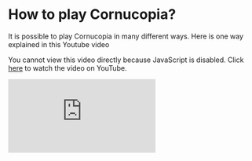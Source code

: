 # How to play Cornucopia?

It is possible to play Cornucopia in many different ways. Here is one way explained in this Youtube video

<noscript>
    <p>You cannot view this video directly because JavaScript is disabled. Click <a href="https://www.youtube.com/watch?v=XXTPXozIHow" target="_blank" rel="noopener">here</a> to watch the video on YouTube.</p>
</noscript>
<iframe credentialless anonymous class="how-to-play" frameborder="0" title="Youtube: How to play OWASP Cornucopia" 
src="https://www.youtube.com/embed/XXTPXozIHow?si=uIi_VXDtSBkS027S" referrerpolicy="no-referrer" allowfullscreen />


## Primary method


- A - Preparations
    
    - A1. Obtain a deck, or print your own Cornucopia deck and separate/cut out the cards
    - A2. Identify an application or application process to review; this might be a concept, design or an actual implementation
    - A3. Create a data flow diagram
    - A4. Identify and invite a group of 3-6 architects, developers, testers and other business stakeholders together and sit around a table (try to include someone fairly familiar with application security)
    - A5. Have some prizes to hand (gold stars, chocolate, pizza, beer or flowers depending upon your office culture). See our "Prizes and Swags" section for ideas.
- B - Play
    One suit - Cornucopia - acts as trumps. Aces are high (i.e. they beat Kings). It helps if there is someone dedicated to documenting the results who is not playing.
    - B1. Remove the Jokers and a few low-score (2, 3, 4) cards from Cornucopia suit to ensure each player will have the same number of cards
    - B2. Shuffle the pack and deal all the cards
    - B3. To begin, choose a player randomly who will play the first card - they can play any card from their hand except from the trump suit - Cornucopia
    - B4. To play a card, each player must read it out aloud, and explain how (or not) the threat could apply (the player gets a point for attacks that work, and the group thinks it is an actionable bug) - don’t try to think of mitigations at this stage, and don’t exclude a threat just because it is believed it is already mitigated - someone record the card on the score sheet
    - B5. Play clockwise, each person must play a card in the same way; if you have any card of the matching lead suit you must play one of those, otherwise they can play a card from any other suit. Only a higher card of the same suit, or the trump suit Cornucopia, wins the hand.
    - B6. The person who wins the round, leads the next round (i.e. they play first), and thus defines the next lead suit
    - B7. Repeat until all the cards are played
- C - Scoring
    The objective is to identify applicable threats, and win hands (rounds)
    - C1. Score +1 for each card you can identify as a valid threat to the application under consideration
    - C2. Score +1 if you win a round
    - C3. Once all cards have been played, whoever has the most points, wins
- D - Closure
    - D1. Review all the applicable threats and the matching security requirements
    - D2. Create user stories, specifications and test cases as required for your development methodology

See Márk Vinkovits leading a threat modelling <a rel="noopener" href="https://www.youtube.com/watch?v=9dVDqeO6y3A&ab_channel=OWASPHU">talk and group session</a> playing Cornucopia in the OWASP track @hacktivityconf 1510.

## Alternative game rules

If you are new to the game, remove the two Joker cards to begin with. Add the Joker cards back in once people become more familiar with the process. Apart from the “trumps card game” rules described above which are very similar to the EoP, the deck can also be played as the “twenty-one card game” (also known as “pontoon” or “blackjack”) which normally reduces the number of cards played in each round.

Practice on an imaginary application, or even a future planned application, rather than trying to find fault with existing applications until the participants are happy with the usefulness of the game.

Consider just playing with one suit to make a shorter session – but try to cover all the suits for every project. Or even better just play one hand with some pre-selected cards, and score only on the ability to identify security requirements. Perhaps have one game of each suit each day for a week or so, if the participants cannot spare long enough for a full deck.

Some teams have preferred to play a full hand of cards and then discuss what is on the cards after each round (instead of after each person plays a card).

Another suggestion is that if a player fails to identify the card as relevant, allow other players to suggest ideas, and potentially let them gain the point for the card. Consider allowing extra points for especially good contributions.

You can even play by yourself. Just use the cards to act as thought-provokers. Involving more people will be beneficial though.

In Microsoft's EoP guidance, they recommend cheating as a good game strategy.
